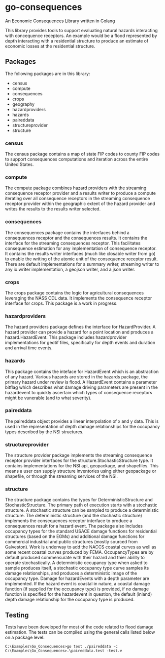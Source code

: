 # go-consequences

An Economic Consequences Library written in Golang

This library provides tools to support evaluating natural hazards interacting with concequence receptors. An example would be a flood represented by depth interacting with a residential structure to produce an estimate of economic losses at the residential structure.

## Packages
The following packages are in this library:
- census
- compute
- consequences
- crops
- geography
- hazardproviders
- hazards
- paireddata
- structureprovider
- structure

### census
The census package contains a map of state FIP codes to county FIP codes to support consequences computations and iteration across the entire United States.

### compute
The compute package combines hazard providers with the streaming consequence receptor provider and a results writer to produce a compute iterating over all consequence receptors in the streaming consequence receptor provider within the geographic extent of the hazard provider and writes the results to the results writer selected.

### consequences
The consequences package contains the interfaces behind a consequences receptor and the consequences results. It contains the interface for the streaming consequences receptor. This facilitates consequence estimation for any implementation of consequence receptor. It contains the results writer interfaces (much like closable writer from go) to enable the writing of the atomic unit of the consequence receptor result. There are default implementations for a summary writer, streaming writer to any io.writer implementation, a geojson writer, and a json writer.

### crops
The crops package contains the logic for agricultural consequences leveraging the NASS CDL data. It implements the consequence receptor interface for crops. This package is a work in progress.

### hazardproviders
The hazard providers package defines the interface for HazardProvider. A hazard provider can provide a hazard for a point location and produces a hazard.HazardEvent. This package includes hazardprovider implementations for geotif files, specifically for depth events and duration and arrival time events.

### hazards
This package contains the inteface for HazardEvent which is an abstraction of any hazard. Various hazards are stored in the hazards package, the primary hazard under review is flood. A HazardEvent contains a parameter bitflag which describes what damage driving parameters are present in the hazardevent to quickly ascertain which types of consequence receptors might be vunerable (and to what severity).

### paireddata
The paireddata object provides a linear interpolation of x and y data. This is used in the representation of depth damage relationships for the occupancy types described by the NSI structures. 

### structureprovider
The structure provider package implements the streaming consequence receptor provider interfaces for the structure.StochasticStructure type. It contains implementations for the NSI api, geopackage, and shapefiles. This means a user can supply structure inventories using either geopackage or shapefile, or through the streaming services of the NSI.

### structure
The structure package contains the types for DeterministicStructure and StochasticStructure. The primary path of execution starts with a stochastic structure. A stochastic structure can be sampled to produce a deterministic structure. The deterministic structure (and the stochastic structure) implements the consequences receptor interface to produce a consequences result for a hazard event. The package also includes occupancy types for the standard USACE damage functions for residential structures (based on the EGMs) and additional damage functions for commercial industrial and public structures (mostly sourced from Galveston). Work is underway to add the NACCS coastal curves as well as some recent coastal curves produced by FEMA. OccupancyTypes are by default produced commensurate with their hazard and thier ability to operate stochastically. A deterministic occupancy type when asked to sample produces itself, a stochastic occupancy type curve samples its damage relationships, and produces a deterministic image of the occupancy type. 
Damage for hazardEvents with a depth parameter are implemented. If the hazard event is coastal in nature, a coastal damage function (if supplied for the occupancy type) is provided, if no damage function is specified for the hazardevent in question, the default (inland) depth damage relationship for the occupancy type is produced. 


## Testing
Tests have been developed for most of the code related to flood damage estimation. The tests can be compiled using the general calls listed below on a package level. 

```
C:\Examples\Go_Consequences>go test ./paireddata -c
C:\Examples\Go_Consequences>.\paireddata.test -test.v